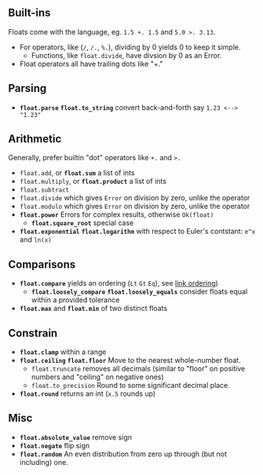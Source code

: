 ## Built-ins

Floats come with the language, eg. `1.5 +. 1.5` and `5.0 >. 3.13`.

- For operators, like (`/`, `/.`, `%.`), dividing by 0 yields 0 to keep it simple.
  - Functions, like `float.divide`, have divsion by 0 as an Error.
- Float operators all have trailing dots like "+."

## Parsing
- **`float.parse`** **`float.to_string`** convert back-and-forth say `1.23 <--> "1.23"`

## Arithmetic

Generally, prefer builtin "dot" operators like `+.` and `>.`

- `float.add`, or **`float.sum`** a list of ints
- `float.multiply`, or **`float.product`** a list of ints
- `float.subtract`
- `float.divide` which gives `Error` on division by zero, unlike the operator
- `float.modulo` which gives `Error` on division by zero, unlike the operator
- **`float.power`** Errors for complex results, otherwise `Ok(float)`
  - **`float.square_root`** special case
- **`float.exponential`** **`float.logarithm`** with respect to Euler's contstant: `e^x` and `ln(x)`

## Comparisons
- **`float.compare`** yields an ordering (`Lt` `Gt` `Eq`), see [link ordering](https://github.com/CloserToTheCenter/GleamReference/blob/main/gleam/order.md))
  - **`float.loosely_compare`** **`float.loosely_equals`** consider floats equal within a provided tolerance
- **`float.max`** and **`float.min`** of two distinct floats

## Constrain
- **`float.clamp`** within a range
- **`float.ceiling`** **`float.floor`** Move to the nearest whole-number float.
   - `float.truncate` removes all decimals (similar to "floor" on positive numbers and "ceiling" on negative ones)
   - `float.to_precision` Round to some significant decimal place.
- **`float.round`** returns an int (`x.5` rounds up)

## Misc
- **`float.absolute_value`** remove sign
- **`float.negate`** flip sign
- **`float.random`** An even distribution from zero up through (but not including) one.



